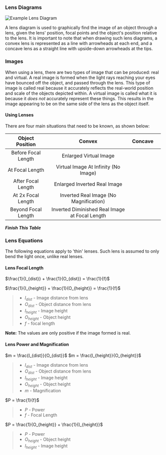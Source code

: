 ### Lens Diagrams

![Example Lens Diagram](exampleLensDiagram.png)

A lens diagram is used to graphically find the image of an object through a lens, given the lens' position, focal points and the object's position relative to the lens. It is important to note that when drawing such lens diagrams, a convex lens is represented as a line with arrowheads at each end, and a concave lens as a straight line with upside-down arrowheads at the tips.

### Images
When using a lens, there are two types of image that can be produced: real and virtual. A real image is formed when the light rays reaching your eyes have bounced off the object, and passed through the lens. This type of image is called real because it accurately reflects the real-world position and scale of the objects depicted within. A virtual image is called what it is because it *does not* accurately represent these things. This results in the image appearing to be on the same side of the lens as the object itself.

#### Using Lenses
There are four main situations that need to be known, as shown below:

|   Object Position   |                     Convex                     | Concave |     |
| :-----------------: | :--------------------------------------------: | :-----: | --- |
| Before Focal Length |             Enlarged Virtual Image             |         |     |
|   At Focal Length   |      Virtual Image At Infinity (No Image)      |         |     |
| After Focal Length  |          Enlarged Inverted Real Image          |         |     |
| At 2x Focal Length  |     Inverted Real Image (No Magnification)     |         |     |
| Beyond Focal Length | Inverted Diminished Real Image at Focal Length |         |     |

***Finish This Table***

### Lens Equations
The following equations apply to 'thin' lenses. Such lens is assumed to only bend the light once, unlike real lenses.

#### Lens Focal Length
$\frac{1}{I_{dist}} + \frac{1}{O_{dist}} = \frac{1}{f}$ 

$\frac{1}{I_{height}} + \frac{1}{O_{height}} = \frac{1}{f}$
> - $I_{dist}$ - Image distance from lens
> - $O_{dist}$ - Object distance from lens
> - $I_{height}$ - Image height
> - $O_{height}$ - Object height
> - $f$ - focal length

**Note:** The values are only positive if the image formed is real.

#### Lens Power and Magnification
$m = \frac{I_{dist}}{O_{dist}}$
$m = \frac{I_{height}}{O_{height}}$
> - $I_{dist}$ - Image distance from lens
> - $O_{dist}$ - Object distance from lens
> - $I_{height}$ - Image height
> - $O_{height}$ - Object height
> - $m$ - Magnification

$P = \frac{1}{f}$
> - $P$ - Power
> - $f$ - Focal Length

$P = \frac{1}{O_{height}} + \frac{1}{I_{height}}$
> - $P$ - Power
> - $O_{height}$ - Object height
> - $I_{height}$ - Image height